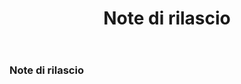 ﻿---
title: Note di rilascio
type: docs
weight: 30
url: /it/java/release-notes/
---
### **Note di rilascio**
